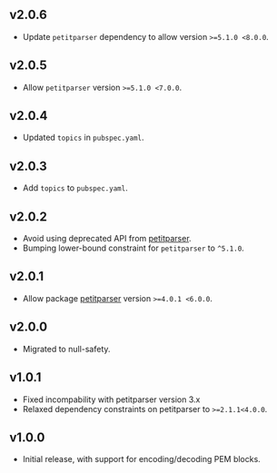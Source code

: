 ## v2.0.6
 * Update `petitparser` dependency to allow version `>=5.1.0 <8.0.0`.

## v2.0.5
 * Allow `petitparser` version `>=5.1.0 <7.0.0`.

## v2.0.4
 * Updated `topics` in `pubspec.yaml`.

## v2.0.3
 * Add `topics` to `pubspec.yaml`.

## v2.0.2
 * Avoid using deprecated API from
   [petitparser](https://pub.dev/packages/petitparser).
 * Bumping lower-bound constraint for `petitparser` to `^5.1.0`.

## v2.0.1
 * Allow package [petitparser](https://pub.dev/packages/petitparser) version
   `>=4.0.1 <6.0.0`.

## v2.0.0
 * Migrated to null-safety.

## v1.0.1
 * Fixed incompability with petitparser version 3.x
 * Relaxed dependency constraints on petitparser to `>=2.1.1<4.0.0`.

## v1.0.0
 * Initial release, with support for encoding/decoding PEM blocks.
